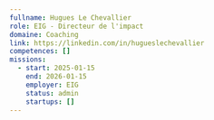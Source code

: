 ```yaml
---
fullname: Hugues Le Chevallier
role: EIG - Directeur de l'impact
domaine: Coaching
link: https://linkedin.com/in/hugueslechevallier
competences: []
missions:
  - start: 2025-01-15
    end: 2026-01-15
    employer: EIG
    status: admin
    startups: []
---
```

